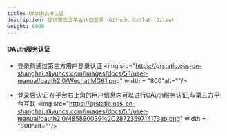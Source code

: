 ```yaml
---
title: OAuth2.0认证
description: 提供第三方平台认证登录（Github、Gitlab、Gitee）
weight: 6008
---
```

#### OAuth服务认证
- 登录前通过第三方用户登录认证
<img src="https://grstatic.oss-cn-shanghai.aliyuncs.com/images/docs/5.1/user-manual/oauth2.0/WechatIMG61.png" width = "800"alt=""/>

- 登录后认证
在平台右上角的用户信息内可以进行OAuth服务认证,与第三方平台互联
<img src="https://grstatic.oss-cn-shanghai.aliyuncs.com/images/docs/5.1/user-manual/oauth2.0/485890039%2C2872359714173ap.png" width = "800"alt=""/>



